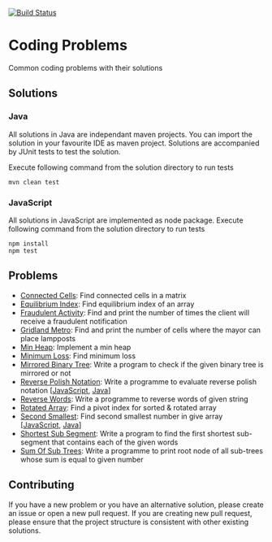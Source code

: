 [![Build Status](https://travis-ci.org/sanketmeghani/coding-problems.svg?branch=master)](https://travis-ci.org/sanketmeghani/coding-problems)

# Coding Problems

Common coding problems with their solutions

## Solutions

### Java

All solutions in Java are independant maven projects. You can import the solution in your favourite IDE as maven project. Solutions are accompanied by JUnit tests to test the solution.

Execute following command from the solution directory to run tests

```
mvn clean test
```

### JavaScript

All solutions in JavaScript are implemented as node package. Execute following command from the solution directory to run tests

```
npm install
npm test
```

## Problems

* [Connected Cells](https://github.com/sanketmeghani/coding-problems/tree/master/problems/connected-cells): Find connected cells in a matrix
* [Equilibrium Index](https://github.com/sanketmeghani/coding-problems/tree/master/problems/equililibrium-index): Find equilibrium index of an array
* [Fraudulent Activity](https://github.com/sanketmeghani/coding-problems/tree/master/problems/fraudulent-activity): Find and print the number of times the client will receive a fraudulent notification
* [Gridland Metro](https://github.com/sanketmeghani/coding-problems/tree/master/problems/gridland-metro): Find and print the number of cells where the mayor can place lampposts
* [Min Heap](https://github.com/sanketmeghani/coding-problems/tree/master/problems/min-heap): Implement a min heap
* [Minimum Loss](https://github.com/sanketmeghani/coding-problems/tree/master/problems/minimum-loss): Find minimum loss
* [Mirrored Binary Tree](https://github.com/sanketmeghani/coding-problems/tree/master/problems/mirrored-binary-tree): Write a program to check if the given binary tree is mirrored or not
* [Reverse Polish Notation](https://github.com/sanketmeghani/coding-problems/tree/master/problems/reverse-polish-notation): Write a programme to evaluate reverse polish notation [[JavaScript](https://github.com/sanketmeghani/coding-problems/tree/master/problems/reverse-polish-notation/js), [Java](https://github.com/sanketmeghani/coding-problems/tree/master/problems/reverse-polish-notation/java)]
* [Reverse Words](https://github.com/sanketmeghani/coding-problems/tree/master/problems/reverse-words): Write a programme to reverse words of given string
* [Rotated Array](https://github.com/sanketmeghani/coding-problems/tree/master/problems/rotated-array): Find a pivot index for sorted & rotated array
* [Second Smallest](https://github.com/sanketmeghani/coding-problems/tree/master/problems/second-smallest): Find second smallest number in give array [[JavaScript](https://github.com/sanketmeghani/coding-problems/tree/master/problems/second-smallest/js), [Java](https://github.com/sanketmeghani/coding-problems/tree/master/problems/second-smallest/java)]
* [Shortest Sub Segment](https://github.com/sanketmeghani/coding-problems/tree/master/problems/shortest-sub-segment): Write a program to find the first shortest sub-segment that contains each of the given words
* [Sum Of Sub Trees](https://github.com/sanketmeghani/coding-problems/tree/master/problems/subtree-sum): Write a programme to print root node of all sub-trees whose sum is equal to given number

## Contributing

If you have a new problem or you have an alternative solution, please create an issue or open a new pull request. If you are creating new pull request, please ensure that the project structure is consistent with other existing solutions.